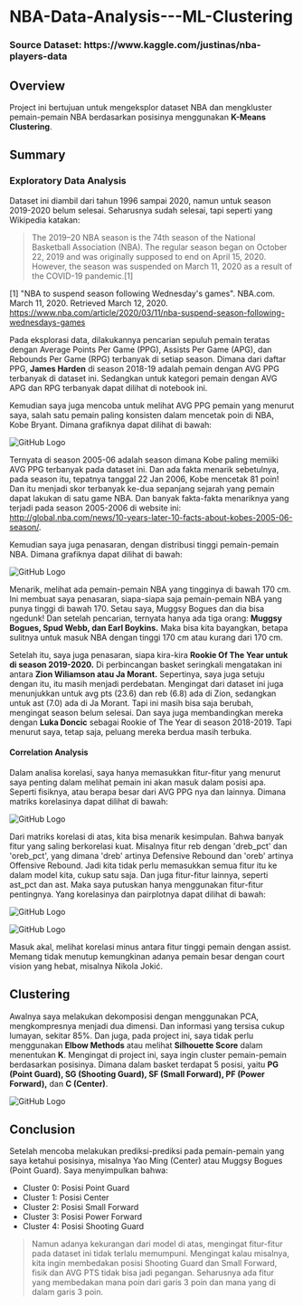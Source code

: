 # NBA-Data-Analysis---ML-Clustering

<h3>Source Dataset: https://www.kaggle.com/justinas/nba-players-data </h3>

## Overview

Project ini bertujuan untuk mengeksplor dataset NBA dan mengkluster pemain-pemain NBA berdasarkan posisinya menggunakan <b>K-Means Clustering</b>. 

## Summary

### Exploratory Data Analysis

Dataset ini diambil dari tahun 1996 sampai 2020, namun untuk season 2019-2020 belum selesai. Seharusnya sudah selesai, tapi seperti yang Wikipedia katakan:

> The 2019–20 NBA season is the 74th season of the National Basketball Association (NBA). The regular season began on October 22, 2019 and was originally supposed to end on April 15, 2020. However, the season was suspended on March 11, 2020 as a result of the COVID-19 pandemic.[1]

[1] "NBA to suspend season following Wednesday's games". NBA.com. March 11, 2020. Retrieved March 12, 2020. https://www.nba.com/article/2020/03/11/nba-suspend-season-following-wednesdays-games

Pada eksplorasi data, dilakukannya pencarian sepuluh pemain teratas dengan Average Points Per Game (PPG), Assists Per Game (APG), dan Rebounds Per Game (RPG) terbanyak di setiap season. Dimana dari daftar PPG, <b>James Harden</b> di season 2018-19 adalah pemain dengan AVG PPG terbanyak di dataset ini. Sedangkan untuk kategori pemain dengan AVG APG dan RPG terbanyak dapat dilihat di notebook ini. 

Kemudian saya juga mencoba untuk melihat AVG PPG pemain yang menurut saya, salah satu pemain paling konsisten dalam mencetak poin di NBA, Kobe Bryant. Dimana grafiknya dapat dilihat di bawah:

![GitHub Logo](/images/1.png)

Ternyata di season 2005-06 adalah season dimana Kobe paling memiiki AVG PPG terbanyak pada dataset ini. Dan ada fakta menarik sebetulnya, pada season itu, tepatnya tanggal 22 Jan 2006, Kobe mencetak 81 poin! Dan itu menjadi skor terbanyak ke-dua sepanjang sejarah yang pemain dapat lakukan di satu game NBA. Dan banyak fakta-fakta menariknya yang terjadi pada season 2005-2006 di website ini: http://global.nba.com/news/10-years-later-10-facts-about-kobes-2005-06-season/. 

Kemudian saya juga penasaran, dengan distribusi tinggi pemain-pemain NBA. Dimana grafiknya dapat dilihat di bawah:

![GitHub Logo](/images/2.png)

Menarik, melihat ada pemain-pemain NBA yang tingginya di bawah 170 cm. Ini membuat saya penasaran, siapa-siapa saja pemain-pemain NBA yang punya tinggi di bawah 170. Setau saya, Muggsy Bogues dan dia bisa ngedunk! Dan setelah pencarian, ternyata hanya ada tiga orang: <b>Muggsy Bogues, Spud Webb, dan Earl Boykins.</b> Maka bisa kita bayangkan, betapa sulitnya untuk masuk NBA dengan tinggi 170 cm atau kurang dari 170 cm. 

Setelah itu, saya juga penasaran, siapa kira-kira <b>Rookie Of The Year untuk di season 2019-2020.</b> Di perbincangan basket seringkali mengatakan ini antara <b>Zion Wiliamson atau Ja Morant.</b> Sepertinya, saya juga setuju dengan itu, itu masih menjadi perdebatan. Mengingat dari dataset ini juga menunjukkan untuk avg pts (23.6) dan reb (6.8) ada di Zion, sedangkan untuk ast (7.0) ada di Ja Morant. Tapi ini masih bisa saja berubah, mengingat season belum selesai. Dan saya juga membandingkan mereka dengan <b>Luka Doncic</b> sebagai Rookie of The Year di season 2018-2019. Tapi menurut saya, tetap saja, peluang mereka berdua masih terbuka.

#### Correlation Analysis

Dalam analisa korelasi, saya hanya memasukkan fitur-fitur yang menurut saya penting dalam melihat pemain ini akan masuk dalam posisi apa. Seperti fisiknya, atau berapa besar dari AVG PPG nya dan lainnya. Dimana matriks korelasinya dapat dilihat di bawah:

![GitHub Logo](/images/3.png)

Dari matriks korelasi di atas, kita bisa menarik kesimpulan. Bahwa banyak fitur yang saling berkorelasi kuat. Misalnya fitur reb dengan 'dreb_pct' dan 'oreb_pct', yang dimana 'dreb' artinya Defensive Rebound dan 'oreb' artinya Offensive Rebound. Jadi kita tidak perlu memasukkan semua fitur itu ke dalam model kita, cukup satu saja. Dan juga fitur-fitur lainnya, seperti ast_pct dan ast. Maka saya putuskan hanya menggunakan fitur-fitur pentingnya. Yang korelasinya dan pairplotnya dapat dilihat di bawah:

![GitHub Logo](/images/4.png)

![GitHub Logo](/images/5.png)

Masuk akal, melihat korelasi minus antara fitur tinggi pemain dengan assist. Memang tidak menutup kemungkinan adanya pemain besar dengan court vision yang hebat, misalnya Nikola Jokić.

## Clustering 

Awalnya saya melakukan dekomposisi dengan menggunakan PCA, mengkompresnya menjadi dua dimensi. Dan informasi yang tersisa cukup lumayan, sekitar 85%. Dan juga, pada project ini, saya tidak perlu menggunakan <b>Elbow Methods</b> atau melihat <b>Silhouette Score</b> dalam menentukan <b>K</b>. Mengingat di project ini, saya ingin cluster pemain-pemain berdasarkan posisinya. Dimana dalam basket terdapat 5 posisi, yaitu <b>PG (Point Guard), SG (Shooting Guard), SF (Small Forward), PF (Power Forward),</b> dan <b>C (Center)</b>.

![GitHub Logo](/images/6.png)

## Conclusion

Setelah mencoba melakukan prediksi-prediksi pada pemain-pemain yang saya ketahui posisinya, misalnya Yao Ming (Center) atau Muggsy Bogues (Point Guard). Saya menyimpulkan bahwa:

* Cluster 0: Posisi Point Guard
* Cluster 1: Posisi Center
* Cluster 2: Posisi Small Forward
* Cluster 3: Posisi Power Forward 
* Cluster 4: Posisi Shooting Guard

> Namun adanya kekurangan dari model di atas, mengingat fitur-fitur pada dataset ini tidak terlalu memumpuni. Mengingat kalau misalnya, kita ingin membedakan posisi Shooting Guard dan Small Forward, fisik dan AVG PTS tidak bisa jadi pegangan. Seharusnya ada fitur yang membedakan mana poin dari garis 3 poin dan mana yang di dalam garis 3 poin. 














